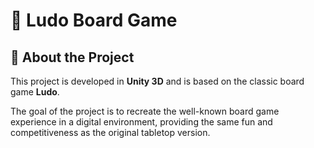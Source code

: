 # 🎲 Ludo Board Game

## 📌 About the Project
This project is developed in **Unity 3D** and is based on the classic board game **Ludo**.  

The goal of the project is to recreate the well-known board game experience in a digital environment, providing the same fun and competitiveness as the original tabletop version.

